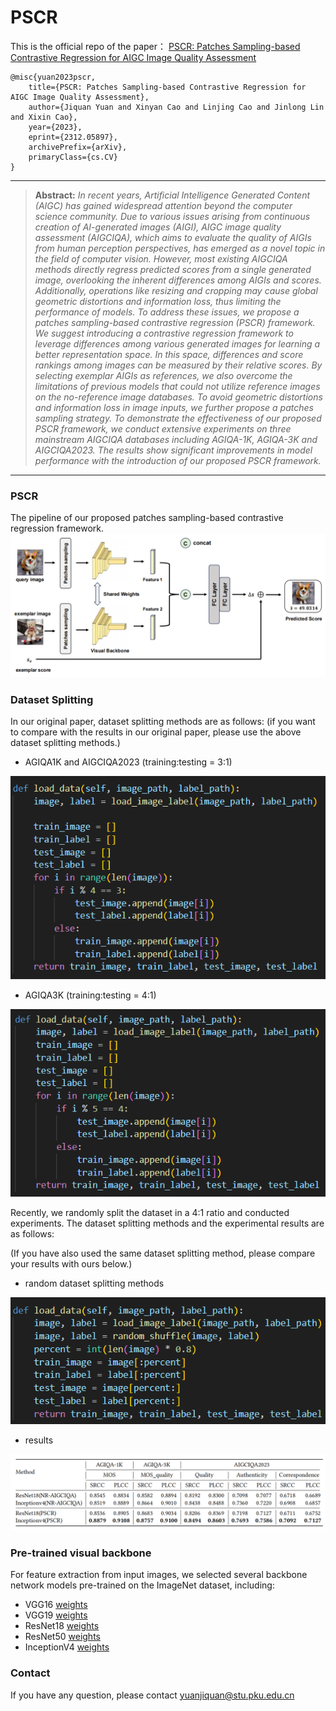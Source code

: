 # PSCR

This is the official repo of the paper： [PSCR: Patches Sampling-based Contrastive Regression for AIGC Image Quality Assessment](https://arxiv.org/abs/2312.05897)
  ```
@misc{yuan2023pscr,
      title={PSCR: Patches Sampling-based Contrastive Regression for AIGC Image Quality Assessment}, 
      author={Jiquan Yuan and Xinyan Cao and Linjing Cao and Jinlong Lin and Xixin Cao},
      year={2023},
      eprint={2312.05897},
      archivePrefix={arXiv},
      primaryClass={cs.CV}
}
```
<hr />

> **Abstract:** *In recent years, Artificial Intelligence Generated Content (AIGC) has gained widespread attention beyond the computer science community. Due to various issues arising from continuous creation of AI-generated images (AIGI), AIGC image quality assessment (AIGCIQA), which aims to evaluate the quality of AIGIs from human perception perspectives, has emerged as a novel topic in the field of computer vision. However, most existing AIGCIQA methods directly regress predicted scores from a single generated image, overlooking the inherent differences among AIGIs and scores. Additionally, operations like resizing and cropping may cause global geometric distortions and information loss, thus limiting the performance of models. To address these issues, we propose a patches sampling-based contrastive regression (PSCR) framework. We suggest introducing a contrastive regression framework to leverage differences among various generated images for learning a better representation space. In this space, differences and score rankings among images can be measured by their relative scores. By selecting exemplar AIGIs as references, we also overcome the limitations of previous models that could not utilize reference images on the no-reference image databases. To avoid geometric distortions and information loss in image inputs, we further propose a patches sampling strategy. To demonstrate the effectiveness of our proposed PSCR framework, we conduct extensive experiments on three mainstream AIGCIQA databases including AGIQA-1K, AGIQA-3K and AIGCIQA2023. The results show significant improvements in model performance with the introduction of our proposed PSCR framework.* 
<hr />


### PSCR
The pipeline of our proposed patches sampling-based contrastive regression framework.
![PSCR](https://github.com/jiquan123/PSCR/blob/main/Fig/PSCR.png)

### Dataset Splitting
In our original paper, dataset splitting methods are as follows:
(if you want to compare with the results in our original paper, please use the above dataset splitting methods.)

- AGIQA1K and AIGCIQA2023 (training:testing = 3:1)

![Paper_20231K](https://github.com/jiquan123/PSCR/blob/main/Fig/Paper_20231K.png)

- AGIQA3K (training:testing = 4:1)

![Paper_3K](https://github.com/jiquan123/PSCR/blob/main/Fig/Paper_3K.png)



Recently, we randomly split the dataset in a 4:1 ratio and conducted experiments. The dataset splitting methods and the experimental results are as follows: 

(If you have also used the same dataset splitting method, please compare your results with ours below.)

-  random dataset splitting methods
  
![random_partion](https://github.com/jiquan123/PSCR/blob/main/Fig/random_partion.png)

-  results
  
![result](https://github.com/jiquan123/PSCR/blob/main/Fig/result.png)


### Pre-trained visual backbone
For feature extraction from input images, we selected several backbone
network models pre-trained on the ImageNet dataset, including:
-  VGG16 [weights](https://download.pytorch.org/models/vgg16-397923af.pth)
-  VGG19 [weights](https://download.pytorch.org/models/vgg19-dcbb9e9d.pth)
-  ResNet18 [weights](https://download.pytorch.org/models/resnet18-f37072fd.pth)
-  ResNet50 [weights](https://download.pytorch.org/models/resnet50-0676ba61.pth)
-  InceptionV4 [weights](http://data.lip6.fr/cadene/pretrainedmodels/inceptionv4-8e4777a0.pth)


### Contact
If you have any question, please contact yuanjiquan@stu.pku.edu.cn
